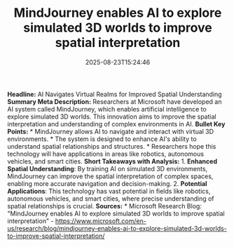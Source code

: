 ﻿---
title: "MindJourney enables AI to explore simulated 3D worlds to improve spatial interpretation"
date: "2025-08-23T15:24:46"
category: "Markets"
summary: ""
slug: "mindjourney enables ai to explore simulated 3d worlds to imp"
source_urls:
  - "https://www.microsoft.com/en-us/research/blog/mindjourney-enables-ai-to-explore-simulated-3d-worlds-to-improve-spatial-interpretation/"
seo:
  title: "MindJourney enables AI to explore simulated 3D worlds to improve spatial interpretation | Hash n Hedge"
  description: ""
  keywords: ["news", "markets", "brief"]
---
**Headline:** AI Navigates Virtual Realms for Improved Spatial Understanding  **Summary Meta Description:** Researchers at Microsoft have developed an AI system called MindJourney, which enables artificial intelligence to explore simulated 3D worlds. This innovation aims to improve the spatial interpretation and understanding of complex environments in AI.  **Bullet Key Points:**  * MindJourney allows AI to navigate and interact with virtual 3D environments. * The system is designed to enhance AI's ability to understand spatial relationships and structures. * Researchers hope this technology will have applications in areas like robotics, autonomous vehicles, and smart cities.  **Short Takeaways with Analysis:**  1. **Enhanced Spatial Understanding**: By training AI on simulated 3D environments, MindJourney can improve the spatial interpretation of complex spaces, enabling more accurate navigation and decision-making. 2. **Potential Applications**: This technology has vast potential in fields like robotics, autonomous vehicles, and smart cities, where precise understanding of spatial relationships is crucial.  **Sources:**  * Microsoft Research Blog: "MindJourney enables AI to explore simulated 3D worlds to improve spatial interpretation" - https://www.microsoft.com/en-us/research/blog/mindjourney-enables-ai-to-explore-simulated-3d-worlds-to-improve-spatial-interpretation/ 
